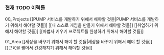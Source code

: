 ### 현재 TODO 이력들

00_Projects 
[[PUMP 서비스를 개발하기 위해서 해야할 것들|PUMP 서비스를 개발하기 위해서 해야할 것들]]
[[내 스스로 게임을 만들기 위해서 해야할 것들]]
[[취업하기 위해서 해야할 것들]]
[[마법사 키우기 프로젝트를 완성하기 위해서 해야할 것들]]

01_Area
[[세상을 바꾸기 위해서 해야 할 것들|세상을 바꾸기 위해서 해야 할 것들]]
[[근육을 찢어서 건강해지기 위해서 해야할 것들]]
